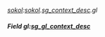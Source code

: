 _[sokol](../../modules/sokol/sokol-module.md):[sokol](../../modules/sokol/sokol-module.md).[sg\_context\_desc](../../modules/sokol/sokol-sg_context_desc.md).gl_
##### Field gl:[sg_gl_context_desc](../../modules/sokol/sokol-sg_gl_context_desc.md)
